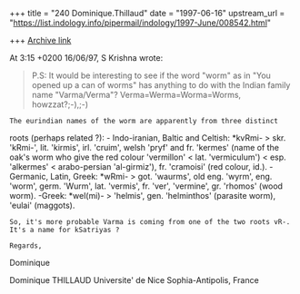 +++
title = "240 Dominique.Thillaud"
date = "1997-06-16"
upstream_url = "https://list.indology.info/pipermail/indology/1997-June/008542.html"

+++
[Archive link](https://list.indology.info/pipermail/indology/1997-June/008542.html)

At 3:15 +0200 16/06/97, S Krishna wrote:
>P.S: It would be interesting to see if the word "worm" as in
>"You opened up a can of worms" has anything to do with the Indian
>family name "Varma/Verma"? Verma=Werma=Worma=Worms, howzzat?;-),;-)

	The eurindian names of the worm are apparently from three distinct
roots (perhaps related ?):
	- Indo-iranian, Baltic and Celtish:
	*kvRmi- > skr. 'kRmi-', lit. 'kirmis', irl. 'cruim', welsh 'pryf'
and fr. 'kermes' (name of the oak's worm who give the red colour
'vermillon' < lat. 'vermiculum') < esp. 'alkermes' < arabo-persian
'al-girmiz'), fr. 'cramoisi' (red colour, id.).
	- Germanic, Latin, Greek:
	*wRmi- > got. 'waurms', old eng. 'wyrm', eng. 'worm', germ. 'Wurm',
lat. 'vermis', fr. 'ver', 'vermine', gr. 'rhomos' (wood worm).
	-Greek:
	*wel(mi)- > 'helmis', gen. 'helminthos' (parasite worm), 'eulai'
(maggots).

	So, it's more probable Varma is coming from one of the two roots vR-.
	It's a name for kSatriyas ?

	Regards,
Dominique

Dominique THILLAUD
Universite' de Nice Sophia-Antipolis, France






